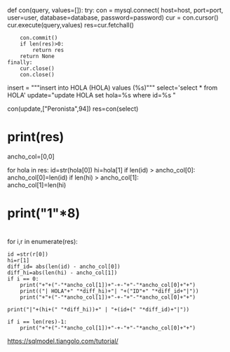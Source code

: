 def con(query, values=[]):
    try:
        con = mysql.connect(
                host=host,
                port=port,
                user=user,
                database=database,
                password=password)
        cur = con.cursor()
        cur.execute(query,values)
        res=cur.fetchall()
       
        con.commit()
        if len(res)>0:
            return res
        return None
    finally:
        cur.close()
        con.close()
       
       
       
insert = """insert into HOLA (HOLA) values (%s)"""
select='select * from HOLA'
update="update HOLA set hola=%s where id=%s "
 
 
con(update,["Peronista",94])
res=con(select)
# print(res)
 
ancho_col=[0,0]
 
for hola in res:
    id=str(hola[0])
    hi=hola[1]
    if len(id) > ancho_col[0]:
        ancho_col[0]=len(id)
    if len(hi) > ancho_col[1]:  
        ancho_col[1]=len(hi)
 
# print("1"*8)
#
 
for i,r in enumerate(res):
   
    id =str(r[0])
    hi=r[1]
    diff_id= abs(len(id) - ancho_col[0])
    diff_hi=abs(len(hi) - ancho_col[1])
    if i == 0:
        print("+"+("-"*ancho_col[1])+"-+-"+"-"*ancho_col[0]+"+")
        print(("| HOLA"+" "*diff_hi)+"| "+("ID"+" "*diff_id+"|"))
        print("+"+("-"*ancho_col[1])+"-+-"+"-"*ancho_col[0]+"+")
 
    print("|"+(hi+(" "*diff_hi))+" | "+(id+(" "*diff_id)+"|"))
   
    if i == len(res)-1:
        print("+"+("-"*ancho_col[1])+"-+-"+"-"*ancho_col[0]+"+")
 
 https://sqlmodel.tiangolo.com/tutorial/

